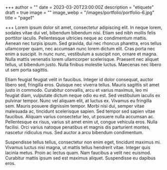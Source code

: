 +++
author = ""
date = 2023-03-20T23:00:00Z
description = "etiquete"
draft = true
image = ""
image_webp = "/images/portfolio/portfolio-6.jpg"
title = "page1"

+++
Lorem ipsum dolor sit amet, consectetur adipiscing elit. In neque lorem, sodales vitae dui vel, bibendum bibendum nisi. Etiam sed nibh mollis felis porttitor iaculis. Pellentesque ultricies neque ac condimentum mattis. Aenean nec turpis ipsum. Sed gravida, dui nec rhoncus pharetra, eros tellus ullamcorper quam, nec accumsan nunc lorem dictum elit. Cras porta nec enim a suscipit. In nunc nunc, vestibulum a suscipit non, ornare et magna. Nulla mattis venenatis lorem ullamcorper scelerisque. Praesent nec aliquet tellus, ut bibendum justo. Nulla finibus molestie luctus. Maecenas nec libero ut sem porta sagittis.

Etiam feugiat feugiat velit in faucibus. Integer id dolor consequat, auctor libero sed, fringilla eros. Quisque nec viverra tellus. Mauris sagittis sit amet justo in commodo. Curabitur convallis, arcu et varius maximus, leo mi feugiat diam, vulputate dictum neque odio eu est. Sed vestibulum iaculis ex pulvinar tempor. Nunc vel aliquam elit, at luctus ex. Vivamus eu fringilla sem. Mauris posuere dignissim tempor. Morbi nisi dui, semper vitae malesuada ac, tincidunt scelerisque sapien. Sed tempor sed sapien vitae faucibus. Aliquam varius consectetur leo, ut posuere nulla accumsan ac. Pellentesque ex risus, varius sit amet enim ut, congue vehicula eros. Nulla facilisi. Orci varius natoque penatibus et magnis dis parturient montes, nascetur ridiculus mus. Sed auctor a arcu bibendum condimentum.

Suspendisse tellus tellus, consectetur non enim eget, tincidunt maximus mi. Vivamus luctus nisi magna, ut mattis tellus hendrerit vitae. Integer quis lacinia metus. Proin ac lectus quam. Nam faucibus a velit nec euismod. Curabitur mattis ipsum sed est maximus aliquet. Suspendisse eu dapibus eros.